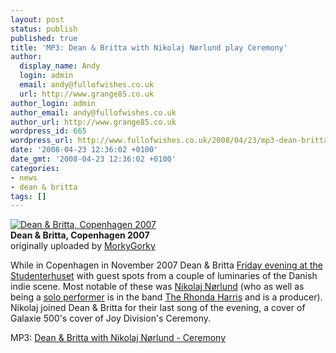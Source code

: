 ```yaml
---
layout: post
status: publish
published: true
title: 'MP3: Dean & Britta with Nikolaj Nørlund play Ceremony'
author:
  display_name: Andy
  login: admin
  email: andy@fullofwishes.co.uk
  url: http://www.grange85.co.uk
author_login: admin
author_email: andy@fullofwishes.co.uk
author_url: http://www.grange85.co.uk
wordpress_id: 665
wordpress_url: http://www.fullofwishes.co.uk/2008/04/23/mp3-dean-britta-with-nikolaj-n%c3%b8rlund-play-ceremony/
date: '2008-04-23 12:36:02 +0100'
date_gmt: '2008-04-23 12:36:02 +0100'
categories:
- news
- dean & britta
tags: []
---
```

<div class="imagebox-a"><a href="http://www.flickr.com/photos/10140612@N04/2088328431/" title="Photo Sharing"><img src="http://farm3.static.flickr.com/2334/2088328431_e1c44ac4dc_m.jpg" alt="Dean &amp; Britta, Copenhagen 2007" /></a><br/><strong>Dean &amp; Britta, Copenhagen 2007</strong><br/>originally uploaded by <a href="http://www.flickr.com/people/10140612@N04/">MorkyGorky</a></div>
<div>
<p>While in Copenhagen in November 2007 Dean & Britta <a href="/database/show/2007-11-23-dean-britta-studenterhuset-copenhagen-denmark/">Friday evening at the Studenterhuset</a> with guest spots from a couple of luminaries of the Danish indie scene. Most notable of these was <a href="http://www.norlund.com">Nikolaj Nørlund</a> (who as well as being a <a href="http://www.myspace.com/norlund">solo performer</a> is in the band <a href="http://www.myspace.com/rhondaharriscph">The Rhonda Harris</a> and is a producer). Nikolaj joined Dean & Britta for their last song of the evening, a cover of Galaxie 500's cover of Joy Division's Ceremony.</p>
<p></p>
<p>MP3: <a href="http://www.box.net/shared/p6ivdaqcck">Dean & Britta with Nikolaj Nørlund - Ceremony</a></p>
<p><br clear="right"/>
</div>
